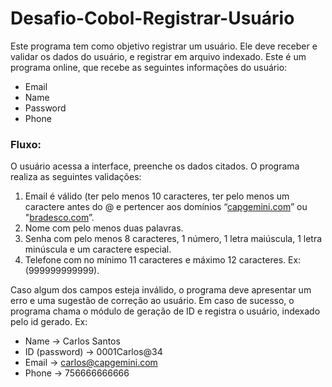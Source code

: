 # Desafio-Cobol-Registrar-Usuário

Este programa tem como objetivo registrar um usuário. Ele deve receber e
validar os dados do usuário, e registrar em arquivo indexado. Este é um
programa online, que recebe as seguintes informações do usuário:

- Email
- Name
- Password
- Phone

### Fluxo:
O usuário acessa a interface, preenche os dados citados.
O programa realiza as seguintes validações:

1. Email é válido (ter pelo menos 10 caracteres, ter pelo menos um
caractere antes do @ e pertencer aos domínios “[capgemini.com](http://capgemini.com/)” ou
"[bradesco.com](http://bradesco.com/)”.
2. Nome com pelo menos duas palavras.
3. Senha com pelo menos 8 caracteres, 1 número, 1 letra maiúscula, 1 letra minúscula e um caractere especial.
4. Telefone com no mínimo 11 caracteres e máximo 12 caracteres. Ex:
(999999999999).

Caso algum dos campos esteja inválido, o programa deve apresentar um erro e uma sugestão de correção ao usuário. Em caso de sucesso, o programa chama o módulo de geração de ID e registra o usuário, indexado pelo id gerado. Ex:

- Name → Carlos Santos
- ID (password) → 0001Carlos@34
- Email → [carlos@capgemini.com](mailto:carlos@capgemini.com)
- Phone → 756666666666
